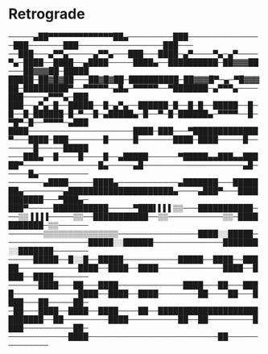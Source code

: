 # Retrograde

─────▄██▀▀▀▀▀▀▀▀▀▀▀▀▀██▄─────────███───────────────███───────███─────────────────███───
──███───▄▀▀▄─────▄▀▀▄───███───████─▄▀────▀▄─▄▀────▀▄─████──████──▄████─────████▄──██████████─██▓▓▓██───██▓▓▓██─█████
█████─██▓█▓██───██▓█▓██─██████████─██▓▓▓█▀─▄─▀█▓▓▓██─█████████▀──▀▀▀▀▀─▄█▄─▀▀▀▀▀──▀███████─▄▀▀▀▄────███────▄▀▀▀▄─███
███──▄▀▄─█──█████──█─▄▀▄──██████─█──█─█──█████──█─█──█─██████─█─▀──█─▄█████▄─█──▀─█─██████▄─▀▀▀▀──█─▀█▀─█──▀▀▀▀─▄███
████─────────────────────████─███───▀█████████████▀───████─███───────█─────█───────████─████─────█───────█─────█████
───███▄──█────█────█──▄█████──────▀█████▄▄███▄▄█████▀───────────────█▄─────▄█────────────────────▄█─────█▄──────────
───────▄████─────████▄────────────▄███████───███████▄────────▄█████████████████████▄────▄███▀───███████████───▀███▄─
███▀─────███████████─────▀███▌▌▌▌▒▒───███████████───▒▒▐▐▐▐─────▒▒──███████████──▒▒───────────▒▒─███████████─▒▒──────
───────▒▒▒▒▒▒▒▒▒▒▒▒▒▒▒────────────────████░░█████─────────────────█████░░██████──────────────███████░░███████───────
─────█████──█░░█──█████───────────█████──████──█████────────────████──████──████─────────────████──████──████───────
──────████───██───████─────────────████───██───████─────────────████──████──████────────██────██───████───██─────██─
─██───████──████──████────██──███████████████████████████──██─────────████──────────██──██─────────████──────────██─
────────────████──────────────────────────██──────────────
